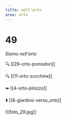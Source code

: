 ```yaml
---
title: nell'orto
area: orto
---
```

# 49
_Siamo nell'orto_

🔍 [[29-orto-pomodori]]

🔍 [[11-orto-zucchine]]

⬅️ [[4-orto-pilozzo]]

⬇️ [[8-giardino-verso_orto]]

![[foto_29.jpg]]